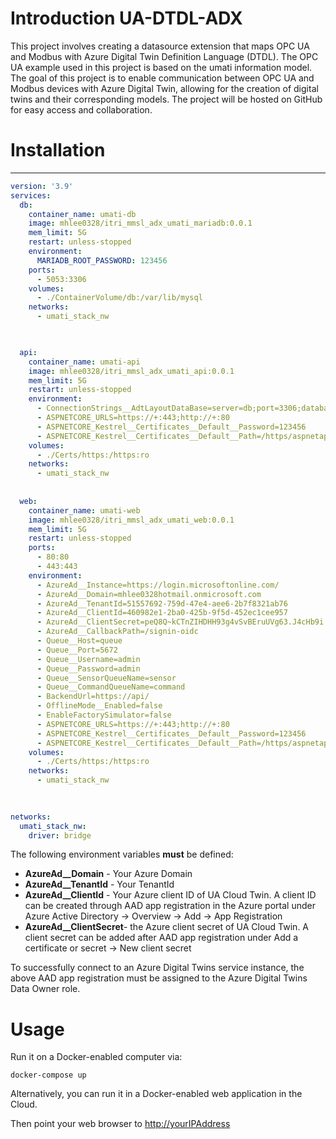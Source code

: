 # Introduction UA-DTDL-ADX

This project involves creating a datasource extension that maps OPC UA and Modbus with Azure Digital Twin Definition Language (DTDL). The OPC UA example used in this project is based on the umati information model. The goal of this project is to enable communication between OPC UA and Modbus devices with Azure Digital Twin, allowing for the creation of digital twins and their corresponding models. The project will be hosted on GitHub for easy access and collaboration.



# Installation

****

```yaml
version: '3.9'
services:
  db:
    container_name: umati-db
    image: mhlee0328/itri_mmsl_adx_umati_mariadb:0.0.1
    mem_limit: 5G
    restart: unless-stopped
    environment:
      MARIADB_ROOT_PASSWORD: 123456
    ports:
      - 5053:3306
    volumes:
      - ./ContainerVolume/db:/var/lib/mysql
    networks:
      - umati_stack_nw
 


  api:
    container_name: umati-api
    image: mhlee0328/itri_mmsl_adx_umati_api:0.0.1
    mem_limit: 5G
    restart: unless-stopped
    environment:
      - ConnectionStrings__AdtLayoutDataBase=server=db;port=3306;database=adt_layout;user=root;password=123456
      - ASPNETCORE_URLS=https://+:443;http://+:80
      - ASPNETCORE_Kestrel__Certificates__Default__Password=123456
      - ASPNETCORE_Kestrel__Certificates__Default__Path=/https/aspnetapp.pfx
    volumes:
      - ./Certs/https:/https:ro
    networks:
      - umati_stack_nw
      
 
  web:
    container_name: umati-web
    image: mhlee0328/itri_mmsl_adx_umati_web:0.0.1
    mem_limit: 5G
    restart: unless-stopped
    ports:
      - 80:80
      - 443:443
    environment:
      - AzureAd__Instance=https://login.microsoftonline.com/
      - AzureAd__Domain=mhlee0328hotmail.onmicrosoft.com
      - AzureAd__TenantId=51557692-759d-47e4-aee6-2b7f8321ab76
      - AzureAd__ClientId=460982e1-2ba0-425b-9f5d-452ec1cee957
      - AzureAd__ClientSecret=peQ8Q~kCTnZIHDHH93g4vSvBEruUVg63.J4cHb9i
      - AzureAd__CallbackPath=/signin-oidc
      - Queue__Host=queue
      - Queue__Port=5672
      - Queue__Username=admin
      - Queue__Password=admin
      - Queue__SensorQueueName=sensor
      - Queue__CommandQueueName=command
      - BackendUrl=https://api/
      - OfflineMode__Enabled=false
      - EnableFactorySimulator=false
      - ASPNETCORE_URLS=https://+:443;http://+:80
      - ASPNETCORE_Kestrel__Certificates__Default__Password=123456
      - ASPNETCORE_Kestrel__Certificates__Default__Path=/https/aspnetapp.pfx
    volumes:
      - ./Certs/https:/https:ro
    networks:
      - umati_stack_nw
     

     
networks:
  umati_stack_nw:
    driver: bridge
```

The following environment variables **must** be defined:

* **AzureAd__Domain** - Your Azure Domain
* **AzureAd__TenantId** - Your TenantId
* **AzureAd__ClientId**  - Your Azure client ID of UA Cloud Twin. A client ID can be created through AAD app registration in the Azure portal under Azure Active Directory -> Overview -> Add -> App Registration
* **AzureAd__ClientSecret**- the Azure client secret of UA Cloud Twin. A client secret can be added after AAD app registration under Add a certificate or secret -> New client secret

To successfully connect to an Azure Digital Twins service instance, the above AAD app registration must be assigned to the Azure Digital Twins Data Owner role.



# Usage

Run it on a Docker-enabled computer via:

    docker-compose up

Alternatively, you can run it in a Docker-enabled web application in the Cloud.

Then point your web browser to <http://yourIPAddress>